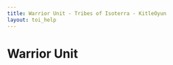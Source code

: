 ```yaml
---
title: Warrior Unit - Tribes of Isoterra - KitleOyun
layout: toi_help
---
```


<h1 class="h1">Warrior Unit</h1>
